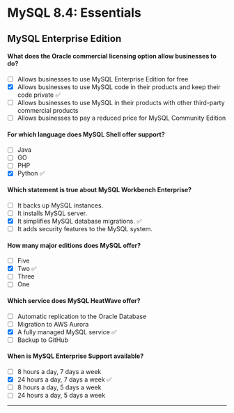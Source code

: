 # MySQL 8.4: Essentials

## MySQL Enterprise Edition

#### What does the Oracle commercial licensing option allow businesses to do?
- [ ] Allows businesses to use MySQL Enterprise Edition for free
- [x] Allows businesses to use MySQL code in their products and keep their code private ✅
- [ ] Allows businesses to use MySQL in their products with other third-party commercial products
- [ ] Allows businesses to pay a reduced price for MySQL Community Edition

#### For which language does MySQL Shell offer support?
- [ ] Java
- [ ] GO
- [ ] PHP
- [x] Python ✅

#### Which statement is true about MySQL Workbench Enterprise?
- [ ] It backs up MySQL instances.
- [ ] It installs MySQL server.
- [x] It simplifies MySQL database migrations. ✅
- [ ] It adds security features to the MySQL system.

#### How many major editions does MySQL offer?
- [ ] Five
- [x] Two ✅
- [ ] Three
- [ ] One

#### Which service does MySQL HeatWave offer?
- [ ] Automatic replication to the Oracle Database
- [ ] Migration to AWS Aurora
- [x] A fully managed MySQL service ✅
- [ ] Backup to GitHub

#### When is MySQL Enterprise Support available?
- [ ] 8 hours a day, 7 days a week
- [x] 24 hours a day, 7 days a week ✅
- [ ] 8 hours a day, 5 days a week
- [ ] 24 hours a day, 5 days a week

***